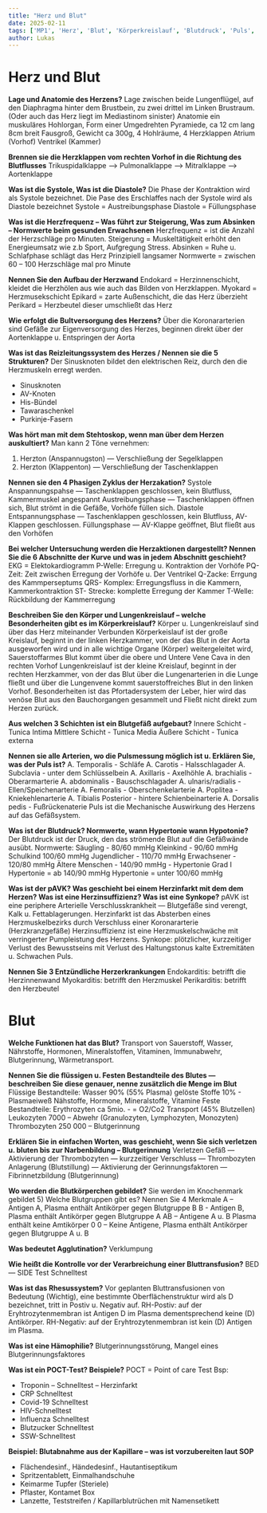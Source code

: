 ```yaml
---
title: "Herz und Blut"
date: 2025-02-11
tags: ['MP1', 'Herz', 'Blut', 'Körperkreislauf', 'Blutdruck', 'Puls', 'Reizleitungssystem']
author: Lukas
---
```

# Herz und Blut
**Lage und Anatomie des Herzens?**
Lage zwischen beide Lungenflügel, auf den Diaphragma hinter dem Brustbein, zu zwei
drittel im Linken Brustraum. (Oder auch das Herz liegt im Mediastinom sinister)
Anatomie ein muskuläres Hohlorgan, Form einer Umgedrehten Pyramiede, ca 12 cm
lang 8cm breit Fausgroß, Gewicht ca 300g, 4 Hohlräume, 4 Herzklappen
Atrium (Vorhof) Ventrikel (Kammer)

**Brennen sie die Herzklappen vom rechten Vorhof in die Richtung des Blutflusses**
Trikuspidalklappe —> Pulmonalklappe —> Mitralklappe —> Aortenklappe

**Was ist die Systole, Was ist die Diastole?**
Die Phase der Kontraktion wird als Systole bezeichnet. Die Pase des Erschlaffes nach der Systole wird als Diastole bezeichnet
Systole = Austreibungsphase
Diastole = Füllungsphase

**Was ist die Herzfrequenz – Was führt zur Steigerung, Was zum Absinken –
Normwerte beim gesunden Erwachsenen**
Herzfrequenz = ist die Anzahl der Herzschläge pro Minuten.
Steigerung = Muskeltätigkeit erhöht den Energieumsatz wie z.b Sport, Aufgregung
Stress.
Absinken = Ruhe u. Schlafphase schlägt das Herz Prinzipiell langsamer
Normwerte = zwischen 60 – 100 Herzschläge mal pro Minute

**Nennen Sie den Aufbau der Herzwand**
Endokard = Herzinnenschicht, kleidet die Herzhölen aus wie auch das Bilden von
Herzklappen.
Myokard = Herzmusekschicht
Epikard = zarte Außenschicht, die das Herz überzieht
Perikard = Herzbeutel dieser umschließt das Herz

**Wie erfolgt die Bultversorgung des Herzens?**
Über die Koronararterien sind Gefäße zur Eigenversorgung des Herzes, beginnen direkt
über der Aortenklappe u. Entspringen der Aorta

**Was ist das Reizleitungssystem des Herzes / Nennen sie die 5 Strukturen?**
Der Sinusknoten bildet den elektrischen Reiz, durch den die Herzmuskeln erregt
werden.
- Sinusknoten
- AV-Knoten
- His-Bündel
- Tawaraschenkel
- Purkinje-Fasern

**Was hört man mit dem Stehtoskop, wenn man über dem Herzen auskultiert?**
Man kann 2 Töne vernehmen:
1. Herzton (Anspannugston) — Verschließung der Segelklappen
2. Herzton (Klappenton) — Verschließung der Taschenklappen

**Nennen sie den 4 Phasigen Zyklus der Herzakation?**
Systole Anspannungspahse — Taschenklappen geschlossen, kein Blutfluss,
Kammermuskel angespannt
Austreibungsphase — Taschenklappen öffnen sich, Blut strömt in die Gefäße, Vorhöfe
füllen sich.
Diastole Entspannungsphase — Taschenklappen geschlossen, kein Blutfluss, AV-
Klappen geschlossen. Füllungsphase — AV-Klappe geöffnet, Blut fließt aus den Vorhöfen

**Bei welcher Untersuchung werden die Herzaktionen dargestellt? Nennen Sie die
6 Abschnitte der Kurve und was in jedem Abschnitt geschieht?**
EKG = Elektokardiogramm
P-Welle: Erregung u. Kontraktion der Vorhöfe
PQ-Zeit: Zeit zwischen Erregung der Vorhöfe u. Der Ventrikel
Q-Zacke: Errgung des Kammperseptums
QRS- Komplex: Erregungsfluss in die Kammern, Kammerkontraktion
ST- Strecke: komplette Erregung der Kammer
T-Welle: Rückbildung der Kammerregung

**Beschreiben Sie den Körper und Lungenkreislauf – welche Besonderheiten gibt
es im Körperkreislauf?**
Körper u. Lungenkreislauf sind über das Herz miteinander Verbunden
Körperkeislauf ist der große Kreislauf, beginnt in der linken Herzkammer, von der das Blut in
der Aorta ausgeworfen wird und in alle wichtige Organe (Körper) weitergeleitet wird,
Sauerstoffarmes Blut kommt über die obere und Untere Vene Cava in den rechten Vorhof
Lungenkreislauf ist der kleine Kreislauf, beginnt in der rechten Herzkammer, von der das Blut
über die Lungenarterien in die Lunge fließt und über die Lungenvene
kommt sauerstoffreiches Blut in den linken Vorhof.
Besonderheiten ist das Pfortadersystem der Leber, hier wird das venöse Blut aus den
Bauchorgangen gesammelt und Fließt nicht direkt zum Herzen zurück.

**Aus welchen 3 Schichten ist ein Blutgefäß aufgebaut?**
Innere Schicht - Tunica Intima
Mittlere Schicht - Tunica Media
Äußere Schicht - Tunica externa

**Nennen sie alle Arterien, wo die Pulsmessung möglich ist u. Erklären Sie, was der
Puls ist?**
A. Temporalis - Schläfe
A. Carotis - Halsschlagader
A. Subclavia - unter dem Schlüsselbein
A. Axillaris - Axelhöhle
A. brachialis - Oberarmarterie
A. abdominalis - Bauschschlagader
A. ulnaris/radialis - Ellen/Speichenarterie
A. Femoralis - Oberschenkelarterie
A. Poplitea - Kniekehlenarterie
A. Tibialis Posterior - hintere Schienbeinarterie
A. Dorsalis pedis - Fußrückenaterie
Puls ist die Mechanische Auswirkung des Herzens auf das Gefäßsystem.

**Was ist der Blutdruck? Normwerte, wann Hypertonie wann Hypotonie?**
Der Blutdruck ist der Druck, den das strömende Blut auf die Gefäßwände ausübt.
Normwerte:
Säugling - 80/60 mmHg
Kleinkind - 90/60 mmHg
Schulkind 100/60 mmHg
Jugendlicher - 110/70 mmHg
Erwachsener - 120/80 mmHg
Ältere Menschen - 140/90 mmHg - Hypertonie Grad I
Hypertonie = ab 140/90 mmHg
Hypertonie = unter 100/60 mmHg

**Was ist der pAVK? Was geschieht bei einem Herzinfarkt mit dem dem Herzen?
Was ist eine Herzinsuffizienz? Was ist eine Synkope?**
pAVK ist eine periphere Arterielle Verschlusskrankheit — Blutgefäße sind verengt, Kalk u.
Fettablagerungen.
Herzinfarkt ist das Absterben eines Herzmuskelbezirks durch Verschluss einer
Koronararterie (Herzkranzgefäße)
Herzinsuffizienz ist eine Herzmuskelschwäche mit verringerter Pumpleistung des
Herzens.
Synkope: plötzlicher, kurzzeitiger Verlust des Bewusstseins mit Verlust des
Haltungstonus kalte Extremitäten u. Schwachen Puls.

**Nennen Sie 3 Entzündliche Herzerkrankungen**
Endokarditis: betrifft die Herzinnenwand
Myokarditis: betrifft den Herzmuskel
Perikarditis: betrifft den Herzbeutel

# Blut
**Welche Funktionen hat das Blut?**
Transport von Sauerstoff, Wasser, Nährstoffe, Hormonen, Mineralstoffen, Vitaminen,
Immunabwehr, Blutgerinnung, Wärmetransport.

**Nennen Sie die flüssigen u. Festen Bestandteile des Blutes — beschreiben Sie diese
genauer, nenne zusätzlich die Menge im Blut**
Flüssige Bestandteile: Wasser 90% (55% Plasma) gelöste Stoffe 10% - Plasmaeiweß
Nähstoffe, Hormone, Mineralstoffe, Vitamine
Feste Bestandteile: Erythrozyten ca 5mio. - = O2/Co2 Transport
(45% Blutzellen) Leukozyten 7000 – Abwehr
(Granulozyten, Lymphozyten, Monozyten) Thrombozyten 250 000 – Blutgerinnung

**Erklären Sie in einfachen Worten, was geschieht, wenn Sie sich verletzen u.
bluten bis zur Narbenbildung – Blutgerinnung**
Verletzen Gefäß — Aktivierung der Thrombozyten — kurzzeitiger Verschluss —
Thrombozyten Anlagerung (Blutstillung) — Aktivierung der Gerinnungsfaktoren —
Fibrinnetzbildung (Blutgerinnung)

**Wo werden die Blutkörperchen gebildet?**
Sie werden im Knochenmark gebildet
5) Welche Blutgruppen gibt es? Nennen Sie 4 Merkmale
A – Antigen A, Plasma enthält Antikörper gegen Blutgruppe B
B - Antigen B, Plasma enthält Antikörper gegen Blutgruppe A
AB – Antigene A u. B Plasma enthält keine Amtikörper 0
0 – Keine Antigene, Plasma enthält Antikörper gegen Blutgruppe A u. B

**Was bedeutet Agglutination?**
Verklumpung

**Wie heißt die Kontrolle vor der Verarbreichung einer Bluttransfusion?**
BED — SIDE Test Schnelltest

**Was ist das Rhesussystem?**
Vor geplanten Bluttransfusionen von Bedeutung (Wichtig), eine bestimmte
Oberflächenstruktur wird als D bezeichnet, tritt in Postiv u. Negativ auf.
RH-Postiv: auf der Eryhtrozytenmembran ist Antigen D im Plasma dementsprechend
keine (D) Antikörper.
RH-Negativ: auf der Eryhtrozytenmembran ist kein (D) Antigen im Plasma.

**Was ist eine Hämophilie?**
Blutgerinnungsstörung, Mangel eines Blutgerinnungsfaktores

**Was ist ein POCT-Test? Beispiele?**
POCT = Point of care Test
Bsp:
- Troponin – Schnelltest – Herzinfarkt
- CRP Schnelltest
- Covid-19 Schnelltest
- HIV-Schnelltest
- Influenza Schnelltest
- Blutzucker Schnelltest
- SSW-Schnelltest

**Beispiel: Blutabnahme aus der Kapillare – was ist vorzubereiten laut SOP**
- Flächendesinf., Händedesinf., Hautantiseptikum
- Spritzentablett, Einmalhandschuhe
- Keimarme Tupfer (Steriele)
- Pflaster, Kontamet Box
- Lanzette, Teststreifen / Kapillarblutrüchen mit Namensetikett
